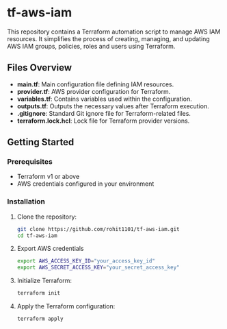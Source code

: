 # tf-aws-iam

This repository contains a Terraform automation script to manage AWS IAM resources. It simplifies the process of creating, managing, and updating AWS IAM groups, policies, roles and users using Terraform.

## Files Overview

- **main.tf**: Main configuration file defining IAM resources.
- **provider.tf**: AWS provider configuration for Terraform.
- **variables.tf**: Contains variables used within the configuration.
- **outputs.tf**: Outputs the necessary values after Terraform execution.
- **.gitignore**: Standard Git ignore file for Terraform-related files.
- **terraform.lock.hcl**: Lock file for Terraform provider versions.

## Getting Started

### Prerequisites

- Terraform v1 or above
- AWS credentials configured in your environment

### Installation

1. Clone the repository:
   ```bash
   git clone https://github.com/rohit1101/tf-aws-iam.git
   cd tf-aws-iam
   ```
2. Export AWS credentials
   ```bash
   export AWS_ACCESS_KEY_ID="your_access_key_id"
   export AWS_SECRET_ACCESS_KEY="your_secret_access_key"
   ```  
3. Initialize Terraform:
   ```bash
   terraform init
   ```
4. Apply the Terraform configuration:
   ```bash
   terraform apply
   ```
